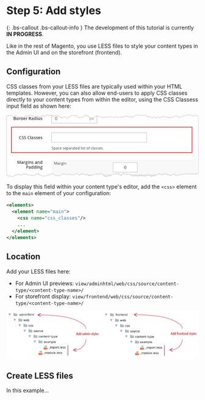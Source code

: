 <!-- {% raw %} -->

# Step 5: Add styles

{: .bs-callout .bs-callout-info }
The development of this tutorial is currently **IN PROGRESS**.

Like in the rest of Magento, you use LESS files to style your content types in the Admin UI and on the storefront (frontend). 

## Configuration

CSS classes from your LESS files are typically used within your HTML templates. However, you can also allow end-users to apply CSS classes directly to your content types from within the editor, using the CSS Classess input field as shown here:

![Create config file](../images/css-classes-input-field.png)

To display this field within your content type's editor, add the `<css>` element to the `main` element of your configuration:

```xml
<elements>
  <element name="main">
    <css name="css_classes"/>
    ...
  </element>
</elements>
```

## Location

Add your LESS files here:

- For Admin UI previews: `view/adminhtml/web/css/source/content-type/<content-type-name>/`
- For storefront display: `view/frontend/web/css/source/content-type/<content-type-name>/`

![Create config file](../images/step6-add-styles.png)

## Create LESS files

In this example... 

<!-- {% endraw %} -->